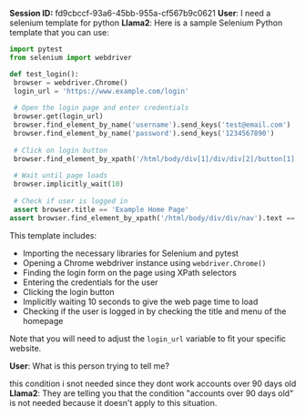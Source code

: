 **Session ID:** fd9cbccf-93a6-45bb-955a-cf567b9c0621
**User**: I need a selenium template for python 
**Llama2**: Here is a sample Selenium Python template that you can use:

```python
import pytest
from selenium import webdriver

def test_login():
 browser = webdriver.Chrome()
 login_url = 'https://www.example.com/login'
 
 # Open the login page and enter credentials
 browser.get(login_url)
 browser.find_element_by_name('username').send_keys('test@email.com')
 browser.find_element_by_name('password').send_keys('1234567890')
 
 # Click on login button
 browser.find_element_by_xpath('/html/body/div[1]/div/div[2]/button[1]').click()
 
 # Wait until page loads
 browser.implicitly_wait(10)
 
 # Check if user is logged in
 assert browser.title == 'Example Home Page'
assert browser.find_element_by_xpath('/html/body/div/div/nav').text == "Menu"
```

This template includes:
- Importing the necessary libraries for Selenium and pytest
- Opening a Chrome webdriver instance using `webdriver.Chrome()`
- Finding the login form on the page using XPath selectors
- Entering the credentials for the user
- Clicking the login button
- Implicitly waiting 10 seconds to give the web page time to load
- Checking if the user is logged in by checking the title and menu of the homepage

Note that you will need to adjust the `login_url` variable to fit your specific website. 

**User**: What is this person trying to tell me?

this condition i snot needed since they dont work accounts over 90 days old  
**Llama2**: They are telling you that the condition "accounts over 90 days old" is not needed because it doesn't apply to this situation. 

